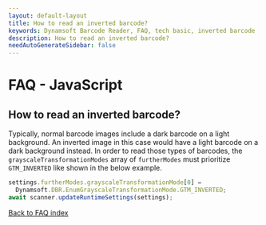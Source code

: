 ```yaml
---
layout: default-layout
title: How to read an inverted barcode?
keywords: Dynamsoft Barcode Reader, FAQ, tech basic, inverted barcode
description: How to read an inverted barcode?
needAutoGenerateSidebar: false
---
```


# FAQ - JavaScript

## How to read an inverted barcode?

Typically, normal barcode images include a dark barcode on a light background. An inverted image in this case would have a light barcode on a dark background instead. In order to read those types of barcodes, the `grayscaleTransformationModes` array of `furtherModes` must prioritize `GTM_INVERTED` like shown in the below example.

```javascript
settings.furtherModes.grayscaleTransformationMode[0] =
  Dynamsoft.DBR.EnumGrayscaleTransformationMode.GTM_INVERTED;
await scanner.updateRuntimeSettings(settings);
```

[Back to FAQ index](index.md)
